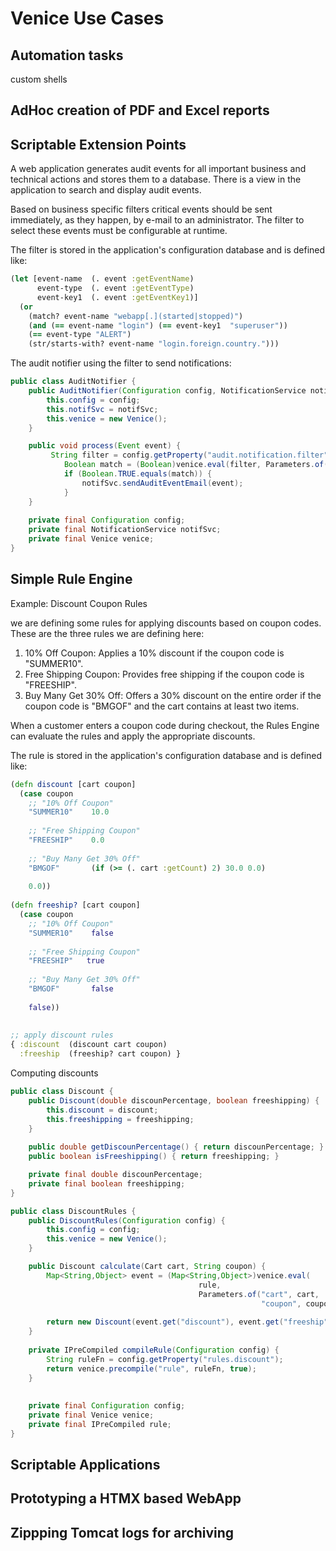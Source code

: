 # Venice Use Cases




## Automation tasks

custom shells 



## AdHoc creation of PDF and Excel reports 





## Scriptable Extension Points

A web application generates audit events for all important business and 
technical actions and stores them to a database. There is a view in the
application to search and display audit events.

Based on business specific filters critical events should be sent immediately,
as they happen, by e-mail to an administrator. The filter to select these 
events must be configurable at runtime.


The filter is stored in the application's configuration database and is 
defined like:

```clojure
(let [event-name  (. event :getEventName)
      event-type  (. event :getEventType)
      event-key1  (. event :getEventKey1)]
  (or
    (match? event-name "webapp[.](started|stopped)")
    (and (== event-name "login") (== event-key1  "superuser"))
    (== event-type "ALERT")
    (str/starts-with? event-name "login.foreign.country.")))
```

The audit notifier using the filter to send notifications:

```java
public class AuditNotifier {
    public AuditNotifier(Configuration config, NotificationService notifSvc) {
        this.config = config;
        this.notifSvc = notifSvc;
        this.venice = new Venice();
    }

    public void process(Event event) {
         String filter = config.getProperty("audit.notification.filter");
    		Boolean match = (Boolean)venice.eval(filter, Parameters.of("event", event));
    		if (Boolean.TRUE.equals(match)) {
    			notifSvc.sendAuditEventEmail(event);
    		}
    }
    
    private final Configuration config;
    private final NotificationService notifSvc;
    private final Venice venice;
}
```

## Simple Rule Engine

Example: Discount Coupon Rules

we are defining some rules for applying discounts based on coupon codes. These are the three rules we are defining here:

1. 10% Off Coupon: Applies a 10% discount if the coupon code is "SUMMER10".
2. Free Shipping Coupon: Provides free shipping if the coupon code is "FREESHIP".
3. Buy Many Get 30% Off: Offers a 30% discount on the entire order if the coupon code is "BMGOF" and the cart contains at least two items.

When a customer enters a coupon code during checkout, the Rules Engine can 
evaluate the rules and apply the appropriate discounts.


The rule is stored in the application's configuration database and is 
defined like:

```clojure
(defn discount [cart coupon]
  (case coupon
    ;; "10% Off Coupon"
    "SUMMER10"    10.0
    
    ;; "Free Shipping Coupon"
    "FREESHIP"    0.0
      
    ;; "Buy Many Get 30% Off"
    "BMGOF"       (if (>= (. cart :getCount) 2) 30.0 0.0)
    
    0.0))  
    
(defn freeship? [cart coupon]
  (case coupon
    ;; "10% Off Coupon"
    "SUMMER10"    false
    
    ;; "Free Shipping Coupon"
    "FREESHIP"   true
      
    ;; "Buy Many Get 30% Off"
    "BMGOF"       false
    
    false))  
    
    
;; apply discount rules
{ :discount  (discount cart coupon)
  :freeship  (freeship? cart coupon) }              
```

Computing discounts

```java
public class Discount {
    public Discount(double discounPercentage, boolean freeshipping) {
        this.discount = discount;
        this.freeshipping = freeshipping;
    }
    
    public double getDiscounPercentage() { return discounPercentage; }
    public boolean isFreeshipping() { return freeshipping; }

    private final double discounPercentage;
    private final boolean freeshipping;
}

public class DiscountRules {
    public DiscountRules(Configuration config) {
        this.config = config;
        this.venice = new Venice();
    }

    public Discount calculate(Cart cart, String coupon) {
        Map<String,Object> event = (Map<String,Object>)venice.eval(
                                          rule,
                                          Parameters.of("cart", cart, 
                                                        "coupon", coupon));
                                                        
        return new Discount(event.get("discount"), event.get("freeship"))
    }
    
    private IPreCompiled compileRule(Configuration config) {
        String ruleFn = config.getProperty("rules.discount");
        return venice.precompile("rule", ruleFn, true);
    }
    
    
    private final Configuration config;
    private final Venice venice;
    private final IPreCompiled rule;
}
```



## Scriptable Applications




## Prototyping a HTMX based WebApp



## Zippping Tomcat logs for archiving





